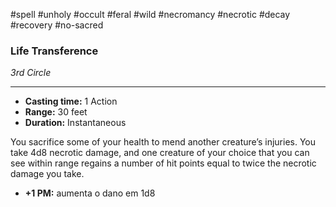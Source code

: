 #spell #unholy #occult #feral #wild #necromancy #necrotic #decay #recovery #no-sacred
### Life Transference
*3rd Circle*
___
- **Casting time:** 1 Action
- **Range:** 30 feet
- **Duration:** Instantaneous

You sacrifice some of your health to mend another creature’s injuries. You take 4d8 necrotic damage, and one creature of your choice that you can see within range regains a number of hit points equal to twice the necrotic damage you take.

- **+1 PM:** aumenta o dano em 1d8